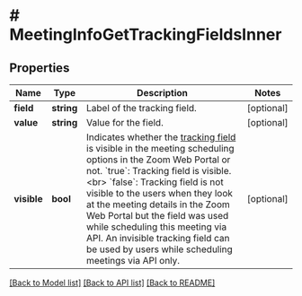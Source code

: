# # MeetingInfoGetTrackingFieldsInner

## Properties

Name | Type | Description | Notes
------------ | ------------- | ------------- | -------------
**field** | **string** | Label of the tracking field. | [optional]
**value** | **string** | Value for the field. | [optional]
**visible** | **bool** | Indicates whether the [tracking field](https://support.zoom.us/hc/en-us/articles/115000293426-Scheduling-Tracking-Fields) is visible in the meeting scheduling options in the Zoom Web Portal or not.  &#x60;true&#x60;: Tracking field is visible. &lt;br&gt;  &#x60;false&#x60;: Tracking field is not visible to the users when they look at the meeting details in the Zoom Web Portal but the field was used while scheduling this meeting via API. An invisible tracking field can be used by users while scheduling meetings via API only. | [optional]

[[Back to Model list]](../../README.md#models) [[Back to API list]](../../README.md#endpoints) [[Back to README]](../../README.md)
